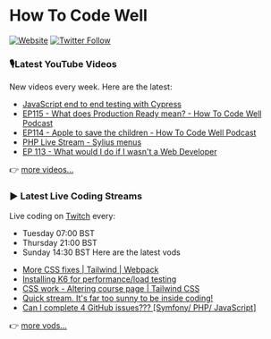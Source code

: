 # How To Code Well

[![Website](https://img.shields.io/twitch/status/howtocodewell?color=pink&label=LIVE%20CODING%20ON%20TWITCH&logoColor=%3D&style=for-the-badge)](https://howtocodewell.net/live)
[![Twitter Follow](https://img.shields.io/twitter/follow/howtocodewell?color=pink&logo=twitter&style=for-the-badge)](https://twitter.com/intent/follow?original_referer=https%3A%2F%2Fgithub.com%2Fhowtocodewell&screen_name=howtocodewell)


### 🎙️Latest YouTube Videos
New videos every week.  Here are the latest:
<!-- YOUTUBE-HTCW:START -->
- [JavaScript end to end testing with Cypress](https://www.youtube.com/watch?v=-Hcdzm562BU)
- [EP115 - What does Production Ready mean? - How To Code Well Podcast](https://www.youtube.com/watch?v=3oGcV5QND14)
- [EP114 - Apple to save the children - How To Code Well Podcast](https://www.youtube.com/watch?v=Nf-GtNbcS2g)
- [PHP Live Stream - Sylius menus](https://www.youtube.com/watch?v=4EtQyxoakb0)
- [EP 113 - What would I do if I wasn't a Web Developer](https://www.youtube.com/watch?v=w8szemdgLNU)
<!-- YOUTUBE-HTCW:END -->

👉 [more videos...](https://youtube.com/howtocodewell)

### ▶️ Latest Live Coding Streams
Live coding on [Twitch](https://howtocodewell.net/live) every:
- Tuesday 07:00 BST
- Thursday 21:00 BST
- Sunday 14:30 BST
Here are the latest vods

<!-- YOUTUBE-HTCW-LIVE:START -->
- [More CSS fixes | Tailwind | Webpack](https://www.youtube.com/watch?v=T-8HPMoZCfI)
- [Installing K6 for performance/load testing](https://www.youtube.com/watch?v=ycQcR6fdOqw)
- [CSS work - Altering course page | Tailwind CSS](https://www.youtube.com/watch?v=k2rWFQj75vg)
- [Quick stream.  It's far too sunny to be inside coding!](https://www.youtube.com/watch?v=Q0F7Ack9teA)
- [Can I complete 4 GitHub issues??? [Symfony/ PHP/ JavaScript]](https://www.youtube.com/watch?v=ddx5KJGJNm0)
<!-- YOUTUBE-HTCW-LIVE:END -->

👉 [more vods...](https://youtube.com/howtocodewelllive)